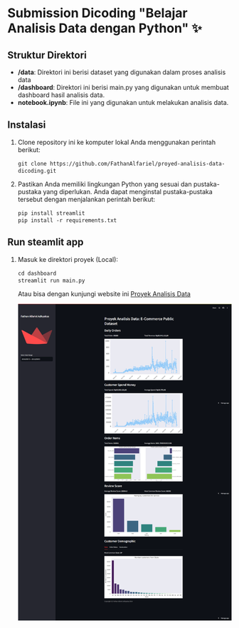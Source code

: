 # Submission Dicoding "Belajar Analisis Data dengan Python" ✨

## Struktur Direktori

- **/data**: Direktori ini berisi dataset yang digunakan dalam proses analisis data
- **/dashboard**: Direktori ini berisi main.py yang digunakan untuk membuat dashboard hasil analisis data.
- **notebook.ipynb**: File ini yang digunakan untuk melakukan analisis data.

## Instalasi

1. Clone repository ini ke komputer lokal Anda menggunakan perintah berikut:

   ```shell
   git clone https://github.com/FathanAlfariel/proyed-analisis-data-dicoding.git
   ```

2. Pastikan Anda memiliki lingkungan Python yang sesuai dan pustaka-pustaka yang diperlukan. Anda dapat menginstal pustaka-pustaka tersebut dengan menjalankan perintah berikut:

   ```shell
   pip install streamlit
   pip install -r requirements.txt
   ```

## Run steamlit app

1. Masuk ke direktori proyek (Local):

   ```shell
   cd dashboard
   streamlit run main.py
   ```

   Atau bisa dengan kunjungi website ini [Proyek Analisis Data](https://dicoding-09.streamlit.app/)

   <img src="./ss.png" alt="Streamlit logo"></img>

